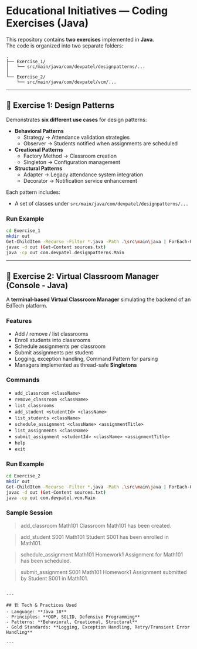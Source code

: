 # Educational Initiatives — Coding Exercises (Java)

This repository contains **two exercises** implemented in **Java**.  
The code is organized into two separate folders:

```
.
├── Exercise_1/
│   └── src/main/java/com/devpatel/designpatterns/...
│
└── Exercise_2/
    └── src/main/java/com/devpatel/vcm/...
```

---

## 🔹 Exercise 1: Design Patterns

Demonstrates **six different use cases** for design patterns:

- **Behavioral Patterns**
  - Strategy → Attendance validation strategies
  - Observer → Students notified when assignments are scheduled
- **Creational Patterns**
  - Factory Method → Classroom creation
  - Singleton → Configuration management
- **Structural Patterns**
  - Adapter → Legacy attendance system integration
  - Decorator → Notification service enhancement

Each pattern includes:
- A set of classes under `src/main/java/com/devpatel/designpatterns/...`

### Run Example

```bash
cd Exercise_1
mkdir out
Get-ChildItem -Recurse -Filter *.java -Path .\src\main\java | ForEach-Object { $_.FullName } > sources.txt
javac -d out (Get-Content sources.txt)
java -cp out com.devpatel.designpatterns.Main

```
---

## 🔹 Exercise 2: Virtual Classroom Manager (Console - Java)

A **terminal-based Virtual Classroom Manager** simulating the backend of an EdTech platform.

### Features
- Add / remove / list classrooms  
- Enroll students into classrooms  
- Schedule assignments per classroom  
- Submit assignments per student  
- Logging, exception handling, Command Pattern for parsing  
- Managers implemented as thread-safe **Singletons**  

### Commands
- `add_classroom <className>`
- `remove_classroom <className>`
- `list_classrooms`
- `add_student <studentId> <className>`
- `list_students <className>`
- `schedule_assignment <className> <assignmentTitle>`
- `list_assignments <className>`
- `submit_assignment <studentId> <className> <assignmentTitle>`
- `help`
- `exit`

### Run Example

```bash
cd Exercise_2
mkdir out
Get-ChildItem -Recurse -Filter *.java -Path .\src\main\java | ForEach-Object { $_.FullName } > sources.txt
javac -d out (Get-Content sources.txt)
java -cp out com.devpatel.vcm.Main
```
### Sample Session

> add_classroom Math101
Classroom Math101 has been created.

> add_student S001 Math101
Student S001 has been enrolled in Math101.

> schedule_assignment Math101 Homework1
Assignment for Math101 has been scheduled.

> submit_assignment S001 Math101 Homework1
Assignment submitted by Student S001 in Math101.
```

---

## 🏗️ Tech & Practices Used
- Language: **Java 18**
- Principles: **OOP, SOLID, Defensive Programming**
- Patterns: **Behavioral, Creational, Structural**
- Gold Standards: **Logging, Exception Handling, Retry/Transient Error Handling**

---